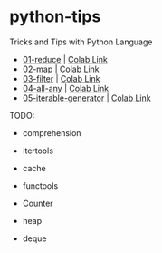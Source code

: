 # python-tips
Tricks and Tips with Python Language

- [01-reduce](./notebooks/01_reduce.ipynb) |  [Colab Link](https://colab.research.google.com/github/x-du/python-tips/blob/main/notebooks/01_reduce.ipynb)
- [02-map](./notebooks/02_map.ipynb) |  [Colab Link](https://colab.research.google.com/github/x-du/python-tips/blob/main/notebooks/02_map.ipynb)
- [03-filter](./notebooks/03_filter.ipynb) | [Colab Link](https://colab.research.google.com/github/x-du/python-tips/blob/main/notebooks/03_filter.ipynb)
- [04-all-any](./notebooks/04_all_any.ipynb) | [Colab Link](https://colab.research.google.com/github/x-du/python-tips/blob/main/notebooks/04_all_any.ipynb)
- [05-iterable-generator](./notebooks/05_iterable_generator.ipynb) | [Colab Link](https://colab.research.google.com/github/x-du/python-tips/blob/main/notebooks/05_iterable_generator.ipynb)


TODO:


- comprehension

- itertools
- cache
- functools
- Counter
- heap
- deque


